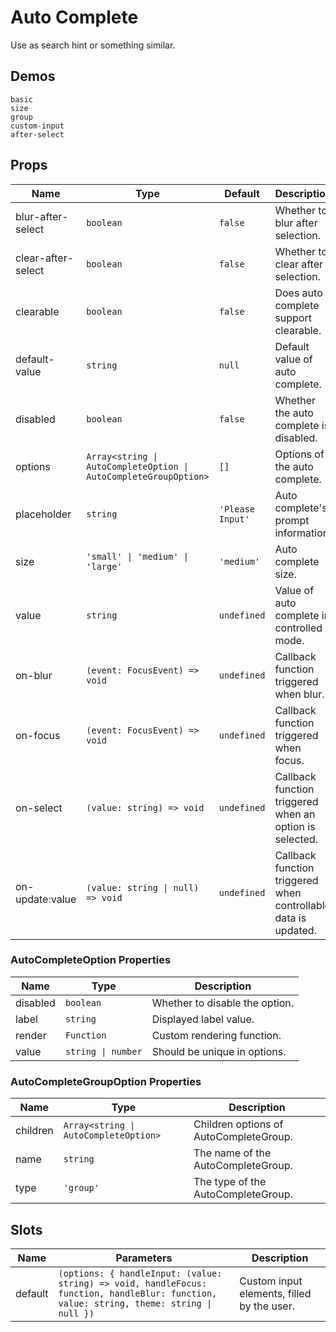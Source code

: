 # Auto Complete

Use as search hint or something similar.

## Demos

```demo
basic
size
group
custom-input
after-select
```

## Props

| Name | Type | Default | Description |
| --- | --- | --- | --- |
| blur-after-select | `boolean` | `false` | Whether to blur after selection. |
| clear-after-select | `boolean` | `false` | Whether to clear after selection. |
| clearable | `boolean` | `false` | Does auto complete support clearable. |
| default-value | `string` | `null` | Default value of auto complete. |
| disabled | `boolean` | `false` | Whether the auto complete is disabled. |
| options | `Array<string \| AutoCompleteOption \| AutoCompleteGroupOption>` | `[]` | Options of the auto complete. |
| placeholder | `string` | `'Please Input'` | Auto complete's prompt information. |
| size | `'small' \| 'medium' \| 'large'` | `'medium'` | Auto complete size. |
| value | `string` | `undefined` | Value of auto complete in controlled mode. |
| on-blur | `(event: FocusEvent) => void` | `undefined` | Callback function triggered when blur. |
| on-focus | `(event: FocusEvent) => void` | `undefined` | Callback function triggered when focus. |
| on-select | `(value: string) => void` | `undefined` | Callback function triggered when an option is selected. |
| on-update:value | `(value: string \| null) => void` | `undefined` | Callback function triggered when controllable data is updated. |

### AutoCompleteOption Properties

| Name     | Type               | Description                    |
| -------- | ------------------ | ------------------------------ |
| disabled | `boolean`          | Whether to disable the option. |
| label    | `string`           | Displayed label value.         |
| render   | `Function`         | Custom rendering function.     |
| value    | `string \| number` | Should be unique in options.   |

### AutoCompleteGroupOption Properties

| Name | Type | Description |
| --- | --- | --- |
| children | `Array<string \| AutoCompleteOption>` | Children options of AutoCompleteGroup. |
| name | `string` | The name of the AutoCompleteGroup. |
| type | `'group'` | The type of the AutoCompleteGroup. |

## Slots

| Name | Parameters | Description |
| --- | --- | --- |
| default | `(options: { handleInput: (value: string) => void, handleFocus: function, handleBlur: function, value: string, theme: string \| null })` | Custom input elements, filled by the user. |
